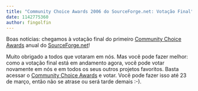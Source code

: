 ```yaml
---
title: "Community Choice Awards 2006 do SourceForge.net: Votação Final"
date: 1142775360
author: fingolfin
---
```


Boas notícias: chegamos à votação final do primeiro [Community Choice Awards](https://sourceforge.net/awards/cca/) anual do [SourceForge.net](https://sourceforge.net)!

Muito obrigado a todos que votaram em nós. Mas você pode fazer melhor: como a votação final está em andamento agora, você pode votar novamente em nós e em todos os seus outros projetos favoritos. Basta acessar o [Community Choice Awards](https://sourceforge.net/awards/cca/) e votar. Você pode fazer isso até 23 de março, então não se atrase ou será tarde demais :-).
